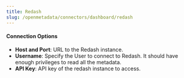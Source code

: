```yaml
---
title: Redash
slug: /openmetadata/connectors/dashboard/redash
---
```


<ConnectorIntro service="dashboard" connector="Redash"/>

<Requirements />

<MetadataIngestionService connector="Redash"/>

<h4>Connection Options</h4>

- **Host and Port**: URL to the Redash instance.
- **Username**: Specify the User to connect to Redash. It should have enough privileges to read all the metadata.
- **API Key**: API key of the redash instance to access.

<IngestionScheduleAndDeploy />

<ConnectorOutro connector="Redash" />
